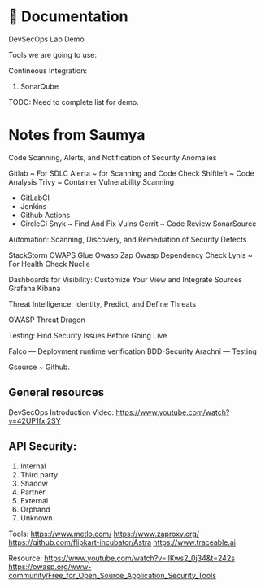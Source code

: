 # 📙 Documentation

DevSecOps Lab Demo



Tools we are going to use:

Contineous Integration:

1. SonarQube

TODO: Need to complete list for demo.


# Notes from Saumya

Code Scanning, Alerts, and Notification of Security Anomalies

Gitlab ~ For SDLC
Alerta ~ for Scanning and Code Check 
Shiftleft ~ Code Analysis
Trivy ~ Container Vulnerability Scanning
- GitLabCI
- Jenkins
- Github Actions
- CircleCI
Snyk ~ Find And Fix Vulns
Gerrit ~ Code Review
SonarSource 


Automation: Scanning, Discovery, and Remediation of Security Defects

StackStorm 
OWAPS Glue
Owasp Zap
Owasp Dependency Check
Lynis ~ For Health Check
Nuclie

Dashboards for Visibility: Customize Your View and Integrate Sources
Grafana
Kibana

Threat Intelligence: Identity, Predict, and Define Threats

OWASP Threat Dragon

Testing: Find Security Issues Before Going Live

Falco — Deployment runtime verification
BDD-Security
Arachni — Testing

Gsource ~ Github. 

## General resources

DevSecOps Introduction Video: https://www.youtube.com/watch?v=42UP1fxi2SY


## API Security:

1. Internal
2. Third party
3. Shadow
4. Partner
5. External
6. Orphand
7. Unknown

Tools:
https://www.metlo.com/
https://www.zaproxy.org/
https://github.com/flipkart-incubator/Astra
https://www.traceable.ai

Resource:
https://www.youtube.com/watch?v=iIKws2_0j34&t=242s
https://owasp.org/www-community/Free_for_Open_Source_Application_Security_Tools
